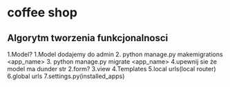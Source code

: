 # coffee shop 

## Algorytm tworzenia funkcjonalnosci 

1.Model?
    1.Model dodajemy do admin
    2. python manage.py makemigrations <app_name>
    3. python manage.py migrate <app_name>
    4.upewnij sie że model ma dunder str
2.form?
3.view
4.Templates
5.local urls(local router)
6.global urls
7.settings.py(installed_apps)
